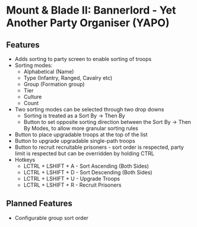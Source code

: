 # Mount &amp; Blade II: Bannerlord - Yet Another Party Organiser (YAPO)

## Features

- Adds sorting to party screen to enable sorting of troops
- Sorting modes:
  - Alphabetical (Name)
  - Type (Infantry, Ranged, Cavalry etc)
  - Group (Formation group)
  - Tier
  - Culture
  - Count
- Two sorting modes can be selected through two drop downs
  - Sorting is treated as a Sort By -> Then By
  - Button to set opposite sorting direction between the Sort By -> Then By Modes, to allow more granular sorting rules
- Button to place upgradable troops at the top of the list
- Button to upgrade upgradable single-path troops
- Button to recruit recruitable prisoners - sort order is respected, party limit is respected but can be overridden by holding CTRL
- Hotkeys
  - LCTRL + LSHIFT + A - Sort Ascending (Both Sides)
  - LCTRL + LSHIFT + D - Sort Descending (Both Sides)
  - LCTRL + LSHIFT + U - Upgrade Troops
  - LCTRL + LSHIFT + R - Recruit Prisoners

## Planned Features

- Configurable group sort order
